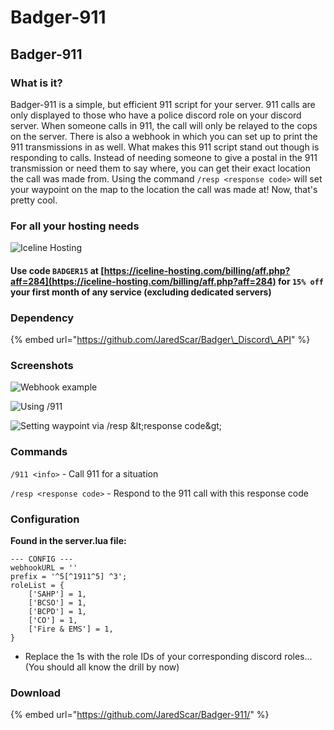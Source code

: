 # Badger-911

## Badger-911

### What is it?

Badger-911 is a simple, but efficient 911 script for your server. 911 calls are only displayed to those who have a police discord role on your discord server. When someone calls in 911, the call will only be relayed to the cops on the server. There is also a webhook in which you can set up to print the 911 transmissions in as well. What makes this 911 script stand out though is responding to calls. Instead of needing someone to give a postal in the 911 transmission or need them to say where, you can get their exact location the call was made from. Using the command `/resp <response code>` will set your waypoint on the map to the location the call was made at! Now, that's pretty cool.

### For all your hosting needs

![Iceline Hosting](https://i.gyazo.com/24c65c27acc53ce0656cda7e7ed29230.gif)

#### Use code `BADGER15` at [https://iceline-hosting.com/billing/aff.php?aff=284](https://iceline-hosting.com/billing/aff.php?aff=284) for `15% off` your first month of any service \(excluding dedicated servers\)

### Dependency

{% embed url="https://github.com/JaredScar/Badger\_Discord\_API" %}

### Screenshots

![Webhook example](https://i.gyazo.com/0defc99164134834ad7f5bf4ce527cb4.png)

![Using /911](https://i.gyazo.com/bae5e3a4f7b443c24c7dd9979d9526c5.gif)

![Setting waypoint via /resp &amp;lt;response code&amp;gt;](https://i.gyazo.com/481aaacd2b679ec63aca2e25c011804f.gif)

### Commands

`/911 <info>` - Call 911 for a situation

`/resp <response code>` - Respond to the 911 call with this response code

### Configuration

**Found in the server.lua file:**

```text
--- CONFIG ---
webhookURL = ''
prefix = '^5[^1911^5] ^3';
roleList = {
    ['SAHP'] = 1,
    ['BCSO'] = 1,
    ['BCPD'] = 1,
    ['CO'] = 1,
    ['Fire & EMS'] = 1,
}
```

* Replace the 1s with the role IDs of your corresponding discord roles... \(You should all know the drill by now\)

### Download

{% embed url="https://github.com/JaredScar/Badger-911/" %}

